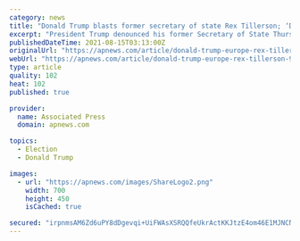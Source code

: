 ```yaml
---
category: news
title: "Donald Trump blasts former secretary of state Rex Tillerson; ‘Dumb as a rock’"
excerpt: "President Trump denounced his former Secretary of State Thursday following reports Rex Tillerson quietly met with the House Foreign Affairs Committee and testified about his time in the Trump administration."
publishedDateTime: 2021-08-15T03:13:00Z
originalUrl: "https://apnews.com/article/donald-trump-europe-rex-tillerson-96b455a30118c4b2ac668418b27073f2"
webUrl: "https://apnews.com/article/donald-trump-europe-rex-tillerson-96b455a30118c4b2ac668418b27073f2"
type: article
quality: 102
heat: 102
published: true

provider:
  name: Associated Press
  domain: apnews.com

topics:
  - Election
  - Donald Trump

images:
  - url: "https://apnews.com/images/ShareLogo2.png"
    width: 700
    height: 450
    isCached: true

secured: "irpnmsAM6Zd6uPY8dDgevqi+UiFWAsXSRQQfeUkrActKKJtzE4om46E1MJNCNza7saiA+6i9Y9+sYEeM4MjTawKKuZWdtjphIgY6U8GLkwmhs5CJg0GQvWTTFzdsd6kTt87DJJHoI/NLe2f0rhzrXt9dTiY2ZbouNYA1Jl6jHnmSLpmwmZwDGt/Cevl+jbU3y9PaWIUujNY35Lrym+nv9WH+1WWPwDeL8J99LZRGfs4kW8Gd1mB/eVsuAdg7HJHx5ADJPZQHe8hYbt8gl4GtxeaCW6CCOxkS8xgRPRQSbWG7dDkgSBm7XhRqv6Orb5/MHYs5Z/ysyiwCLkgDOY3yqPqZttWxm2och8iSXTLAh/Y=;jP2JyJso30rfRxuDBu467g=="
---
```



